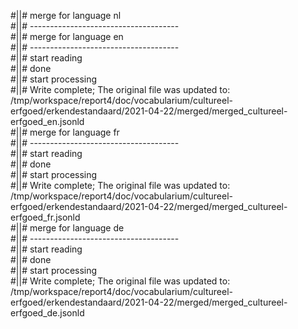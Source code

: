 #||# merge for language nl   
#||# -------------------------------------  
#||# merge for language en   
#||# -------------------------------------  
#||# start reading  
#||# done  
#||# start processing  
#||# Write complete; The original file was updated to: /tmp/workspace/report4/doc/vocabularium/cultureel-erfgoed/erkendestandaard/2021-04-22/merged/merged_cultureel-erfgoed_en.jsonld  
#||# merge for language fr   
#||# -------------------------------------  
#||# start reading  
#||# done  
#||# start processing  
#||# Write complete; The original file was updated to: /tmp/workspace/report4/doc/vocabularium/cultureel-erfgoed/erkendestandaard/2021-04-22/merged/merged_cultureel-erfgoed_fr.jsonld  
#||# merge for language de   
#||# -------------------------------------  
#||# start reading  
#||# done  
#||# start processing  
#||# Write complete; The original file was updated to: /tmp/workspace/report4/doc/vocabularium/cultureel-erfgoed/erkendestandaard/2021-04-22/merged/merged_cultureel-erfgoed_de.jsonld  
